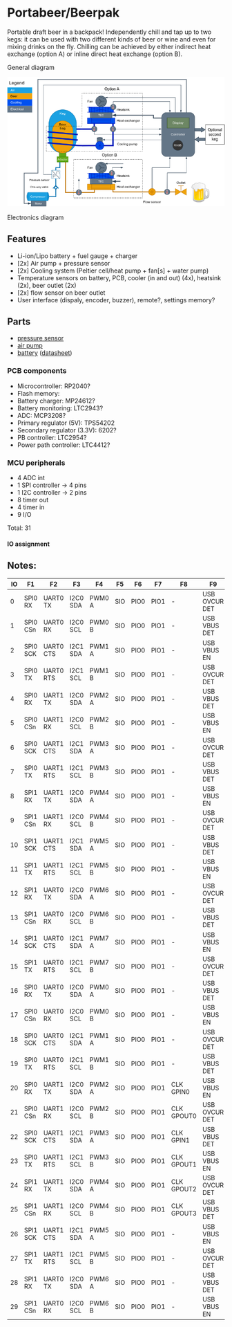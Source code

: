 # Portabeer/Beerpak
Portable draft beer in a backpack! Independently chill and tap up to two kegs: it can be used with two different kinds of beer or wine and even for mixing drinks on the fly. Chilling can be achieved by either indirect heat exchange (option A) or inline direct heat exchange (option B). 

General diagram

![Diagram](docs/portabeer.png)

Electronics diagram



## Features
- Li-ion/Lipo battery + fuel gauge + charger
- [2x] Air pump + pressure sensor
- [2x] Cooling system (Peltier cell/heat pump + fan[s] + water pump)
- Temperature sensors on battery, PCB, cooler (in and out) (4x), heatsink (2x), beer outlet (2x)
- [2x] flow sensor on beer outlet
- User interface (dispaly, encoder, buzzer), remote?, settings memory?

## Parts
- [pressure sensor](https://www.aliexpress.com/item/1005005510454084.html)
- [air pump](https://www.aliexpress.com/item/1005007239975137.html)
- [battery](https://eu.nkon.nl/rechargeable/li-ion/21700-20700-size/samsung-inr21700-50gb.html) ([datasheet](https://www.master-instruments.com.au/file/67273/1/Samsung-INR21700-50G.pdf))

### PCB components
- Microcontroller: RP2040?
- Flash memory: 
- Battery charger: MP24612?
- Battery monitoring: LTC2943?
- ADC: MCP3208?
- Primary regulator (5V): TPS54202
- Secondary regulator (3.3V): 6202?
- PB controller: LTC2954?
- Power path controller: LTC4412?

### MCU peripherals
- 4 ADC int
- 1 SPI controller -> 4 pins
- 1 I2C controller -> 2 pins
- 8 timer out
- 4 timer in
- 9 I/O

Total: 31

#### IO assignment

Notes:
- 

| IO | F1       | F2        | F3       | F4     | F5  | F6   | F7   | F8         | F9            | Usage |
|----|----------|-----------|----------|--------|-----|------|------|------------|---------------|-------|
| 0  | SPI0 RX  | UART0 TX  | I2C0 SDA | PWM0 A | SIO | PIO0 | PIO1 | -          | USB OVCUR DET | .     |
| 1  | SPI0 CSn | UART0 RX  | I2C0 SCL | PWM0 B | SIO | PIO0 | PIO1 | -          | USB VBUS DET  | .     |
| 2  | SPI0 SCK | UART0 CTS | I2C1 SDA | PWM1 A | SIO | PIO0 | PIO1 | -          | USB VBUS EN   | .     |
| 3  | SPI0 TX  | UART0 RTS | I2C1 SCL | PWM1 B | SIO | PIO0 | PIO1 | -          | USB OVCUR DET | .     |
| 4  | SPI0 RX  | UART1 TX  | I2C0 SDA | PWM2 A | SIO | PIO0 | PIO1 | -          | USB VBUS DET  | .     |
| 5  | SPI0 CSn | UART1 RX  | I2C0 SCL | PWM2 B | SIO | PIO0 | PIO1 | -          | USB VBUS EN   | .     |
| 6  | SPI0 SCK | UART1 CTS | I2C1 SDA | PWM3 A | SIO | PIO0 | PIO1 | -          | USB OVCUR DET | .     |
| 7  | SPI0 TX  | UART1 RTS | I2C1 SCL | PWM3 B | SIO | PIO0 | PIO1 | -          | USB VBUS DET  | .     |
| 8  | SPI1 RX  | UART1 TX  | I2C0 SDA | PWM4 A | SIO | PIO0 | PIO1 | -          | USB VBUS EN   | .     |
| 9  | SPI1 CSn | UART1 RX  | I2C0 SCL | PWM4 B | SIO | PIO0 | PIO1 | -          | USB OVCUR DET | .     |
| 10 | SPI1 SCK | UART1 CTS | I2C1 SDA | PWM5 A | SIO | PIO0 | PIO1 | -          | USB VBUS DET  | .     |
| 11 | SPI1 TX  | UART1 RTS | I2C1 SCL | PWM5 B | SIO | PIO0 | PIO1 | -          | USB VBUS EN   | .     |
| 12 | SPI1 RX  | UART0 TX  | I2C0 SDA | PWM6 A | SIO | PIO0 | PIO1 | -          | USB OVCUR DET | .     |
| 13 | SPI1 CSn | UART0 RX  | I2C0 SCL | PWM6 B | SIO | PIO0 | PIO1 | -          | USB VBUS DET  | .     |
| 14 | SPI1 SCK | UART0 CTS | I2C1 SDA | PWM7 A | SIO | PIO0 | PIO1 | -          | USB VBUS EN   | .     |
| 15 | SPI1 TX  | UART0 RTS | I2C1 SCL | PWM7 B | SIO | PIO0 | PIO1 | -          | USB OVCUR DET | .     |
| 16 | SPI0 RX  | UART0 TX  | I2C0 SDA | PWM0 A | SIO | PIO0 | PIO1 | -          | USB VBUS DET  | .     |
| 17 | SPI0 CSn | UART0 RX  | I2C0 SCL | PWM0 B | SIO | PIO0 | PIO1 | -          | USB VBUS EN   | .     |
| 18 | SPI0 SCK | UART0 CTS | I2C1 SDA | PWM1 A | SIO | PIO0 | PIO1 | -          | USB OVCUR DET | .     |
| 19 | SPI0 TX  | UART0 RTS | I2C1 SCL | PWM1 B | SIO | PIO0 | PIO1 | -          | USB VBUS DET  | .     |
| 20 | SPI0 RX  | UART1 TX  | I2C0 SDA | PWM2 A | SIO | PIO0 | PIO1 | CLK GPIN0  | USB VBUS EN   | .     |
| 21 | SPI0 CSn | UART1 RX  | I2C0 SCL | PWM2 B | SIO | PIO0 | PIO1 | CLK GPOUT0 | USB OVCUR DET | .     |
| 22 | SPI0 SCK | UART1 CTS | I2C1 SDA | PWM3 A | SIO | PIO0 | PIO1 | CLK GPIN1  | USB VBUS DET  | .     |
| 23 | SPI0 TX  | UART1 RTS | I2C1 SCL | PWM3 B | SIO | PIO0 | PIO1 | CLK GPOUT1 | USB VBUS EN   | .     |
| 24 | SPI1 RX  | UART1 TX  | I2C0 SDA | PWM4 A | SIO | PIO0 | PIO1 | CLK GPOUT2 | USB OVCUR DET | .     |
| 25 | SPI1 CSn | UART1 RX  | I2C0 SCL | PWM4 B | SIO | PIO0 | PIO1 | CLK GPOUT3 | USB VBUS DET  | .     |
| 26 | SPI1 SCK | UART1 CTS | I2C1 SDA | PWM5 A | SIO | PIO0 | PIO1 | -          | USB VBUS EN   | ADC   |
| 27 | SPI1 TX  | UART1 RTS | I2C1 SCL | PWM5 B | SIO | PIO0 | PIO1 | -          | USB OVCUR DET | ADC   |
| 28 | SPI1 RX  | UART0 TX  | I2C0 SDA | PWM6 A | SIO | PIO0 | PIO1 | -          | USB VBUS DET  | ADC   |
| 29 | SPI1 CSn | UART0 RX  | I2C0 SCL | PWM6 B | SIO | PIO0 | PIO1 | -          | USB VBUS EN   | ADC   |


